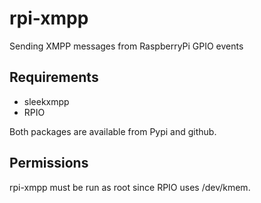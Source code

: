 rpi-xmpp
========

Sending XMPP messages from RaspberryPi GPIO events

Requirements
------------

- sleekxmpp
- RPIO

Both packages are available from Pypi and github.

Permissions
-----------

rpi-xmpp must be run as root since RPIO uses /dev/kmem.
